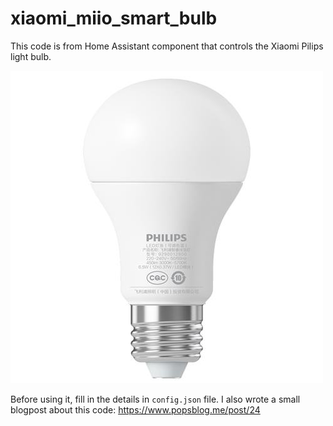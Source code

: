 # xiaomi_miio_smart_bulb
This code is from Home Assistant component that controls the Xiaomi Pilips light bulb.

![](https://raw.githubusercontent.com/adrianalin/home-assistant_series/master/xiaomi_miio_smart_bulb/bulb.jpg)

Before using it, fill in the details in `config.json` file.
I also wrote a small blogpost about this code:
<a href="https://www.popsblog.me/post/24">https://www.popsblog.me/post/24</a>
